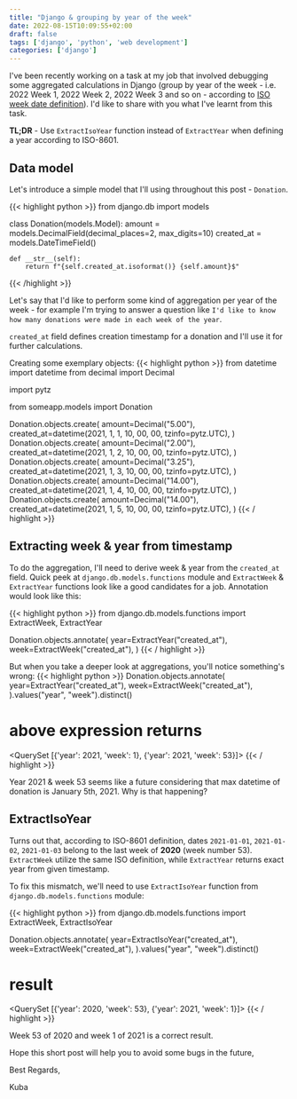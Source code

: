```yaml
---
title: "Django & grouping by year of the week"
date: 2022-08-15T10:09:55+02:00
draft: false
tags: ['django', 'python', 'web development']
categories: ['django']
---
```


I've been recently working on a task at my job that involved debugging some aggregated calculations in Django (group by year of the week - i.e. 2022 Week 1, 2022 Week 2, 2022 Week 3 and so on - according to [ISO week date definition](https://en.wikipedia.org/wiki/ISO_week_date)). I'd like to share with you what I've learnt from this task.

**TL;DR** - Use `ExtractIsoYear` function instead of `ExtractYear` when defining a year according to ISO-8601.

## Data model
Let's introduce a simple model that I'll using throughout this post - `Donation`.

{{< highlight python >}}
from django.db import models


class Donation(models.Model):
    amount = models.DecimalField(decimal_places=2, max_digits=10)
    created_at = models.DateTimeField()

    def __str__(self):
        return f"{self.created_at.isoformat()} {self.amount}$"
{{< /highlight >}}

Let's say that I'd like to perform some kind of aggregation per year of the week - for example I'm trying to answer a question like `I'd like to know how many donations were made in each week of the year`.


`created_at` field defines creation timestamp for a donation and I'll use it for further calculations.

Creating some exemplary objects:
{{< highlight python >}}
from datetime import datetime
from decimal import Decimal

import pytz

from someapp.models import Donation


Donation.objects.create(
    amount=Decimal("5.00"),
    created_at=datetime(2021, 1, 1, 10, 00, 00, tzinfo=pytz.UTC),
)
Donation.objects.create(
    amount=Decimal("2.00"),
    created_at=datetime(2021, 1, 2, 10, 00, 00, tzinfo=pytz.UTC),
)
Donation.objects.create(
    amount=Decimal("3.25"),
    created_at=datetime(2021, 1, 3, 10, 00, 00, tzinfo=pytz.UTC),
)
Donation.objects.create(
    amount=Decimal("14.00"),
    created_at=datetime(2021, 1, 4, 10, 00, 00, tzinfo=pytz.UTC),
)
Donation.objects.create(
    amount=Decimal("14.00"),
    created_at=datetime(2021, 1, 5, 10, 00, 00, tzinfo=pytz.UTC),
)
{{< / highlight >}}

## Extracting week & year from timestamp

To do the aggregation, I'll need to derive week & year from the `created_at` field. Quick peek at `django.db.models.functions` module and `ExtractWeek` & `ExtractYear` functions look like a good candidates for a job. Annotation would look like this:

{{< highlight python >}}
from django.db.models.functions import ExtractWeek, ExtractYear


Donation.objects.annotate(
    year=ExtractYear("created_at"), week=ExtractWeek("created_at"),
)
{{< / highlight >}}

But when you take a deeper look at aggregations, you'll notice something's wrong:
{{< highlight python >}}
Donation.objects.annotate(
    year=ExtractYear("created_at"), week=ExtractWeek("created_at"),
).values("year", "week").distinct()

# above expression returns
<QuerySet [{'year': 2021, 'week': 1}, {'year': 2021, 'week': 53}]>
{{< / highlight >}}

Year 2021 & week 53 seems like a future considering that max datetime of donation is January 5th, 2021. Why is that happening?

## ExtractIsoYear 

Turns out that, according to ISO-8601 definition, dates `2021-01-01`, `2021-01-02`, `2021-01-03` belong to the last week of **2020** (week number 53). `ExtractWeek` utilize the same ISO definition, while `ExtractYear` returns exact year from given timestamp.

To fix this mismatch, we'll need to use `ExtractIsoYear` function from `django.db.models.functions` module:

{{< highlight python >}}
from django.db.models.functions import ExtractWeek, ExtractIsoYear

Donation.objects.annotate(
    year=ExtractIsoYear("created_at"), week=ExtractWeek("created_at"),
).values("year", "week").distinct()

# result
<QuerySet [{'year': 2020, 'week': 53}, {'year': 2021, 'week': 1}]>
{{< / highlight >}}

Week 53 of 2020 and week 1 of 2021 is a correct result.

Hope this short post will help you to avoid some bugs in the future,<br>

Best Regards,

Kuba

